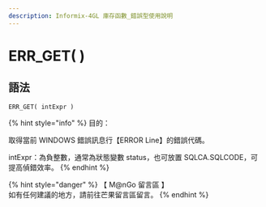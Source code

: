 ```yaml
---
description: Informix-4GL 庫存函數_錯誤型使用說明
---
```


# ERR\_GET( )

## 語法

```
ERR_GET( intExpr )
```

{% hint style="info" %}
目的：

取得當前 WINDOWS 錯誤訊息行【ERROR Line】的錯誤代碼。

intExpr：為負整數，通常為狀態變數 status，也可放置 SQLCA.SQLCODE，可提高偵錯效率。
{% endhint %}

{% hint style="danger" %}
【 M@nGo 留言區 】\
如有任何建議的地方，請前往芒果留言區留言。
{% endhint %}
